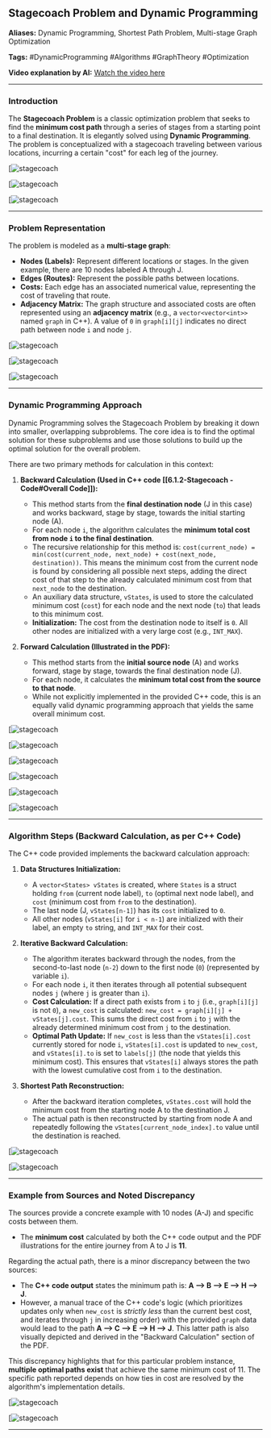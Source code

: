 ## Stagecoach Problem and Dynamic Programming

**Aliases:** Dynamic Programming, Shortest Path Problem, Multi-stage Graph Optimization

**Tags:** #DynamicProgramming #Algorithms #GraphTheory #Optimization

**Video explanation by AI:** [Watch the video here](https://notebooklm.google.com/notebook/68a51878-3ce2-4a6e-ba12-62bb4ec9e31e?artifactId=74c2d752-b6cd-496e-94e8-efaf1c786eb1)

---

### Introduction

The **Stagecoach Problem** is a classic optimization problem that seeks to find the **minimum cost path** through a series of stages from a starting point to a final destination. It is elegantly solved using **Dynamic Programming**. The problem is conceptualized with a stagecoach traveling between various locations, incurring a certain "cost" for each leg of the journey.

[![stagecoach](G:\DSA\Slides\Stagecoach\s1.png)

[![stagecoach](G:\DSA\Slides\Stagecoach\s2.png)

[![stagecoach](G:\DSA\Slides\Stagecoach\s3.png)

---
### Problem Representation

The problem is modeled as a **multi-stage graph**:

- **Nodes (Labels):** Represent different locations or stages. In the given example, there are 10 nodes labeled A through J.
- **Edges (Routes):** Represent the possible paths between locations.
- **Costs:** Each edge has an associated numerical value, representing the cost of traveling that route.
- **Adjacency Matrix:** The graph structure and associated costs are often represented using an **adjacency matrix** (e.g., a `vector<vector<int>>` named `graph` in C++). A value of `0` in `graph[i][j]` indicates no direct path between node `i` and node `j`.

[![stagecoach](G:\DSA\Slides\Stagecoach\s3.png)

[![stagecoach](G:\DSA\Slides\Stagecoach\s24.png)

[![stagecoach](G:\DSA\Slides\Stagecoach\s25.png)

---
### Dynamic Programming Approach

Dynamic Programming solves the Stagecoach Problem by breaking it down into smaller, overlapping subproblems. The core idea is to find the optimal solution for these subproblems and use those solutions to build up the optimal solution for the overall problem.

There are two primary methods for calculation in this context:

1. **Backward Calculation (Used in C++ code [[6.1.2-Stagecoach - Code#Overall Code]]):**
    
    - This method starts from the **final destination node** (J in this case) and works backward, stage by stage, towards the initial starting node (A).
    - For each node `i`, the algorithm calculates the **minimum total cost from node `i` to the final destination**.
    - The recursive relationship for this method is: `cost(current_node) = min(cost(current_node, next_node) + cost(next_node, destination))`. This means the minimum cost from the current node is found by considering all possible next steps, adding the direct cost of that step to the already calculated minimum cost from that `next_node` to the destination.
    - An auxiliary data structure, `vStates`, is used to store the calculated minimum cost (`cost`) for each node and the next node (`to`) that leads to this minimum cost.
    - **Initialization:** The cost from the destination node to itself is `0`. All other nodes are initialized with a very large cost (e.g., `INT_MAX`).
2. **Forward Calculation (Illustrated in the PDF):**
    
    - This method starts from the **initial source node** (A) and works forward, stage by stage, towards the final destination node (J).
    - For each node, it calculates the **minimum total cost from the source to that node**.
    - While not explicitly implemented in the provided C++ code, this is an equally valid dynamic programming approach that yields the same overall minimum cost.

[![stagecoach](G:\DSA\Slides\Stagecoach\s8.png)

[![stagecoach](G:\DSA\Slides\Stagecoach\s9.png)

[![stagecoach](G:\DSA\Slides\Stagecoach\s23.png)

[![stagecoach](G:\DSA\Slides\Stagecoach\s26.png)

[![stagecoach](G:\DSA\Slides\Stagecoach\s27.png)

[![stagecoach](G:\DSA\Slides\Stagecoach\s28.png)

----
### Algorithm Steps (Backward Calculation, as per C++ Code)

The C++ code provided implements the backward calculation approach:

1. **Data Structures Initialization:**
    
    - A `vector<States> vStates` is created, where `States` is a struct holding `from` (current node label), `to` (optimal next node label), and `cost` (minimum cost from `from` to the destination).
    - The last node (J, `vStates[n-1]`) has its `cost` initialized to `0`.
    - All other nodes (`vStates[i]` for `i < n-1`) are initialized with their label, an empty `to` string, and `INT_MAX` for their cost.
2. **Iterative Backward Calculation:**
    
    - The algorithm iterates backward through the nodes, from the second-to-last node (`n-2`) down to the first node (`0`) (represented by variable `i`).
    - For each node `i`, it then iterates through all potential subsequent nodes `j` (where `j` is greater than `i`).
    - **Cost Calculation:** If a direct path exists from `i` to `j` (i.e., `graph[i][j]` is not `0`), a `new_cost` is calculated: `new_cost = graph[i][j] + vStates[j].cost`. This sums the direct cost from `i` to `j` with the already determined minimum cost from `j` to the destination.
    - **Optimal Path Update:** If `new_cost` is less than the `vStates[i].cost` currently stored for node `i`, `vStates[i].cost` is updated to `new_cost`, and `vStates[i].to` is set to `labels[j]` (the node that yields this minimum cost). This ensures that `vStates[i]` always stores the path with the lowest cumulative cost from `i` to the destination.
3. **Shortest Path Reconstruction:**
    
    - After the backward iteration completes, `vStates.cost` will hold the minimum cost from the starting node A to the destination J.
    - The actual path is then reconstructed by starting from node A and repeatedly following the `vStates[current_node_index].to` value until the destination is reached.

[![stagecoach](G:\DSA\Slides\Stagecoach\s2.png)

[![stagecoach](G:\DSA\Slides\Stagecoach\s3.png)

---
### Example from Sources and Noted Discrepancy

The sources provide a concrete example with 10 nodes (A-J) and specific costs between them.

- The **minimum cost** calculated by both the C++ code output and the PDF illustrations for the entire journey from A to J is **11**.

Regarding the actual path, there is a minor discrepancy between the two sources:

- The **C++ code output** states the minimum path is: **A --> B --> E --> H --> J**.
- However, a manual trace of the C++ code's logic (which prioritizes updates only when `new_cost` is _strictly less_ than the current best cost, and iterates through `j` in increasing order) with the provided `graph` data would lead to the path **A --> C --> E --> H --> J**. This latter path is also visually depicted and derived in the "Backward Calculation" section of the PDF.

This discrepancy highlights that for this particular problem instance, **multiple optimal paths exist** that achieve the same minimum cost of 11. The specific path reported depends on how ties in cost are resolved by the algorithm's implementation details.

[![stagecoach](G:\DSA\Slides\Stagecoach\s20.png)

[![stagecoach](G:\DSA\Slides\Stagecoach\s31.png)

---
